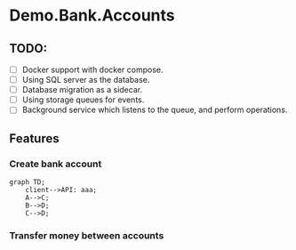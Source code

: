 # Demo.Bank.Accounts

## TODO:

- [ ] Docker support with docker compose. 
- [ ] Using SQL server as the database.
- [ ] Database migration as a sidecar.
- [ ] Using storage queues for events.
- [ ] Background service which listens to the queue, and perform operations.

## Features

### Create bank account

```mermaid
graph TD;
    client-->API: aaa;
    A-->C;
    B-->D;
    C-->D;
```

### Transfer money between accounts
